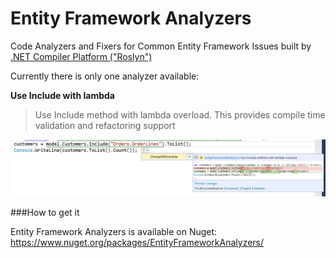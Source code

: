 # Entity Framework Analyzers

Code Analyzers and Fixers for Common Entity Framework Issues built by [.NET Compiler Platform ("Roslyn")](https://github.com/dotnet/roslyn)

Currently there is only one analyzer available: 

**Use Include with lambda**
> Use Include method with lambda overload. This provides compile time validation and refactoring support

![Use Include with lambda](Docs/IncludeWithLambda.PNG)

###How to get it

Entity Framework Analyzers is available on Nuget: https://www.nuget.org/packages/EntityFrameworkAnalyzers/
